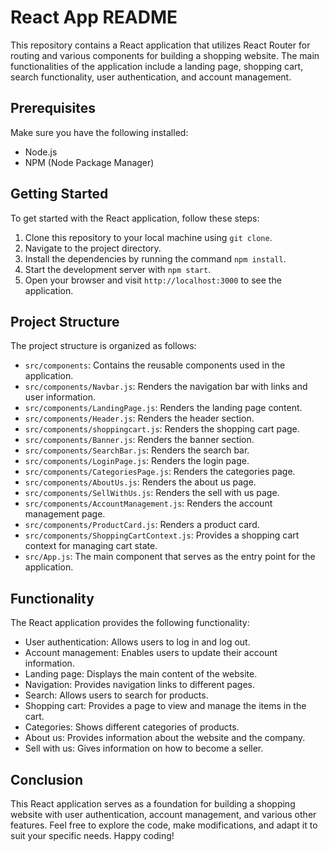 # React App README

This repository contains a React application that utilizes React Router for routing and various components for building a shopping website. The main functionalities of the application include a landing page, shopping cart, search functionality, user authentication, and account management.

## Prerequisites

Make sure you have the following installed:

- Node.js
- NPM (Node Package Manager)

## Getting Started

To get started with the React application, follow these steps:

1. Clone this repository to your local machine using `git clone`.
2. Navigate to the project directory.
3. Install the dependencies by running the command `npm install`.
4. Start the development server with `npm start`.
5. Open your browser and visit `http://localhost:3000` to see the application.

## Project Structure

The project structure is organized as follows:

- `src/components`: Contains the reusable components used in the application.
- `src/components/Navbar.js`: Renders the navigation bar with links and user information.
- `src/components/LandingPage.js`: Renders the landing page content.
- `src/components/Header.js`: Renders the header section.
- `src/components/shoppingcart.js`: Renders the shopping cart page.
- `src/components/Banner.js`: Renders the banner section.
- `src/components/SearchBar.js`: Renders the search bar.
- `src/components/LoginPage.js`: Renders the login page.
- `src/components/CategoriesPage.js`: Renders the categories page.
- `src/components/AboutUs.js`: Renders the about us page.
- `src/components/SellWithUs.js`: Renders the sell with us page.
- `src/components/AccountManagement.js`: Renders the account management page.
- `src/components/ProductCard.js`: Renders a product card.
- `src/components/ShoppingCartContext.js`: Provides a shopping cart context for managing cart state.
- `src/App.js`: The main component that serves as the entry point for the application.

## Functionality

The React application provides the following functionality:

- User authentication: Allows users to log in and log out.
- Account management: Enables users to update their account information.
- Landing page: Displays the main content of the website.
- Navigation: Provides navigation links to different pages.
- Search: Allows users to search for products.
- Shopping cart: Provides a page to view and manage the items in the cart.
- Categories: Shows different categories of products.
- About us: Provides information about the website and the company.
- Sell with us: Gives information on how to become a seller.


## Conclusion

This React application serves as a foundation for building a shopping website with user authentication, account management, and various other features. Feel free to explore the code, make modifications, and adapt it to suit your specific needs. Happy coding!
